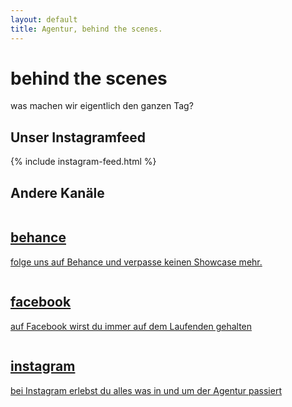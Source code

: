 ```yaml
---
layout: default
title: Agentur, behind the scenes.
---
```


<div class="container home-landing-container">
<div class="row mt-50">
    <div
    class="main-title-container text-center col-md-12"
    >
    <h1 class="main-title bold text-center">
        behind the scenes
    </h1>
    <p class="main-subtitle mt-30 light">
        <span class="light">was machen wir eigentlich den ganzen Tag?</span>
    </p>
    </div>
</div>
<div class="row cta-scroll-container">
    <i class="fas fa-angle-double-down text-black"></i>
</div>
</div>
<!-- instagram feed -->
<div id="instagram-feed-container" class="container mt-100">
<div class="row">
    <div class="simple-section-heading-container col-xs-12 flex">
    <h2 class="simple-section-heading">Unser Instagramfeed</h2>
    </div>
</div>
{% include instagram-feed.html %}
<div class="row mt-100">
    <div class="simple-section-heading-container col-xs-12 flex">
    <h2 class="simple-section-heading">Andere Kanäle</h2>
    </div>
    <div class="social-channel-wrapper mt-40">
    <a href="https://www.behance.net/legartiagency" class="image-name-card">
        <img src="{{site.baseurl}}/assets/img/social/behance.jpg" alt="">
        <div class="card-body">
        <h2 class="simple-section-heading">behance</h2>
        <p class="card-information">folge uns auf Behance und verpasse keinen Showcase mehr.</p>
        </div>
    </a>
    <a href="https://www.facebook.com/legarti.agency/" class="image-name-card">
        <img src="{{site.baseurl}}/assets/img/social/facebook.jpg" alt="">
        <div class="card-body">
        <h2 class="simple-section-heading">facebook</h2>
        <p class="card-information">auf Facebook wirst du immer auf dem Laufenden gehalten</p>
        </div>
    </a>
    <a href="https://www.instagram.com/legarti.agency/" class="image-name-card">
        <img src="{{site.baseurl}}/assets/img/social/instagram.jpg" alt="">
        <div class="card-body">
        <h2 class="simple-section-heading">instagram</h2>
        <p class="card-information">bei Instagram erlebst du alles was in und um der Agentur passiert</p>
        </div>
    </a>
    </div>
</div>
</div>
